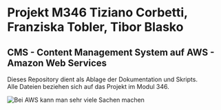 # Projekt M346 Tiziano Corbetti, Franziska Tobler, Tibor Blasko
## CMS - Content Management System auf AWS - Amazon Web Services

Dieses Repository dient als Ablage der Dokumentation und Skripts.   
Alle Dateien beziehen sich auf das Projekt im Modul 346.

![Bei AWS kann man sehr viele Sachen machen](https://user-images.githubusercontent.com/98404509/206200024-7b6f0e5b-e793-42be-8ef1-e44c2a401c66.png "Hello AWS")
